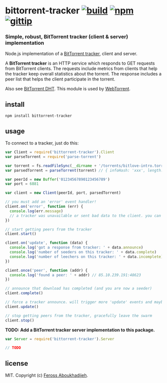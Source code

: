 # bittorrent-tracker [![build](http://img.shields.io/travis/feross/bittorrent-tracker.svg)](https://travis-ci.org/feross/bittorrent-tracker) [![npm](http://img.shields.io/npm/v/bittorrent-tracker.svg)](https://npmjs.org/package/bittorrent-tracker) [![gittip](http://img.shields.io/gittip/feross.svg)](https://www.gittip.com/feross/)

### Simple, robust, BitTorrent tracker (client & server) implementation

Node.js implementation of a [BitTorrent tracker](https://wiki.theory.org/BitTorrentSpecification#Tracker_HTTP.2FHTTPS_Protocol), client and server.

A **BitTorrent tracker** is an HTTP service which responds to GET requests from BitTorrent
clients. The requests include metrics from clients that help the tracker keep overall
statistics about the torrent. The response includes a peer list that helps the client
participate in the torrent.

Also see [BitTorrent DHT](https://github.com/feross/bittorrent-dht). This module is used
by [WebTorrent](http://webtorrent.io).

## install

```
npm install bittorrent-tracker
```

## usage

To connect to a tracker, just do this:

```js
var Client = require('bittorrent-tracker').Client
var parseTorrent = require('parse-torrent')

var torrent = fs.readFileSync(__dirname + '/torrents/bitlove-intro.torrent')
var parsedTorrent = parseTorrent(torrent) // { infoHash: 'xxx', length: xx, announce: ['xx', 'xx'] }

var peerId = new Buffer('01234567890123456789')
var port = 6881

var client = new Client(peerId, port, parsedTorrent)

// you must add an 'error' event handler!
client.on('error', function (err) {
  console.log(err.message)
  // a tracker was unavailable or sent bad data to the client. you can probably ignore it
})

// start getting peers from the tracker
client.start()

client.on('update', function (data) {
  console.log('got a response from tracker: ' + data.announce)
  console.log('number of seeders on this tracker: ' + data.complete)
  console.log('number of leechers on this tracker: ' + data.incomplete)
})

client.once('peer', function (addr) {
  console.log('found a peer: ' + addr) // 85.10.239.191:48623
})

// announce that download has completed (and you are now a seeder)
client.complete()

// force a tracker announce. will trigger more 'update' events and maybe more 'peer' events
client.update()

// stop getting peers from the tracker, gracefully leave the swarm
client.stop()
```

**TODO: Add a BitTorrent tracker server implementation to this package.**

```js
var Server = require('bittorrent-tracker').Server

// TODO
```

## license

MIT. Copyright (c) [Feross Aboukhadijeh](http://feross.org).
